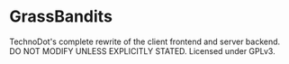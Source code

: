 # GrassBandits

TechnoDot's complete rewrite of the client frontend and server backend.<br>
DO NOT MODIFY UNLESS EXPLICITLY STATED.
Licensed under GPLv3.
